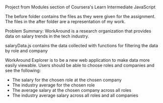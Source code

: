 Project from Modules section of Coursera's Learn Intermediate JavaScript

The before folder contains the files as they were given for the assignment. The files in the after folder are a representation of my work.

Problem Summary: 
WorkAround is a research organization that provides data on salary trends in the tech industry. 

salaryData.js contains the data collected with functions for filtering the data by role and company

WorkAround Explorer is to be a new web application to make data more easily viewable.
Users should be able to choose roles and companies and see the following:
- The salary for the chosen role at the chosen company
- The industry average for the chosen role
- The average salary at the chosen company across all roles
- The industry average salary across all roles and all companies
